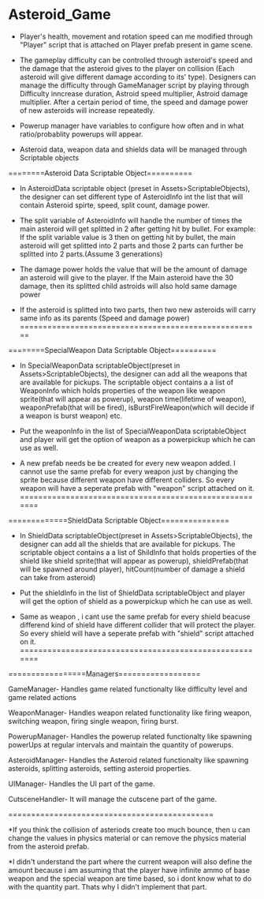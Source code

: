 # Asteroid_Game

- Player's health, movement and rotation speed can me modified through "Player" script that is attached on Player prefab present in game scene.

- The gameplay difficulty can be controlled through asteroid's speed and the damage that the asteroid gives to the player on collision (Each asteroid will give different damage according to its' type). Designers can manage the difficulty through GameManager script by playing through Difficulty inncrease duration, Astroid speed multiplier, Astroid damage multiplier.
After a certain period of time, the speed and damage power of new asteroids will increase repeatedly.

- Powerup manager have variables to configure how often and in what ratio/probablity powerups will appear. 

- Asteroid data, weapon data and shields data will be managed through Scriptable objects


========Asteroid Data Scriptable Object==========

- In AsteroidData scriptable object (preset in Assets>ScriptableObjects), the designer can set different type of AsteroidInfo int the list that will contain Asteroid spirte, speed, split count, damage power.

- The split variable of AsteroidInfo will handle the number of times the main asteroid will get splitted in 2 after getting hit by bullet. For example: If the split variable value is 3 then on getting hit by bullet, the main asteroid will get splitted into 2 parts and those 2 parts can further be splitted into 2 parts.(Assume 3 generations)

- The damage power holds the value that will be the amount of damage an asteroid will give to the player. If the Main asteroid have the 30 damage, then its splitted child astroids will also hold same damage power

- If the asteroid is splitted into two parts, then two new asteroids will carry same info as its parents (Speed and damage power)
=====================================================


========SpecialWeapon Data Scriptable Object==========

- In SpecialWeaponData scriptableObject(preset in Assets>ScriptableObjects), the designer can add all the weapons that are available for pickups. The scriptable object contains a a list of WeaponInfo which holds properties of the weapon like weapon sprite(that will appear as powerup), weapon time(lifetime of weapon), weaponPrefab(that will be fired), isBurstFireWeapon(which will decide if a weapon is burst weapon) etc.

- Put the weaponInfo in the list of SpecialWeaponData scriptableObject and player will get the option of weapon as a powerpickup which he can use as well.

- A new prefab needs be be created for every new weapon added. I cannot use the same prefab for every weapon just by changing the sprite because different weapon have different colliders. So every weapon will have a seperate prefab with "weapon" script attached on it.
=======================================================


=============ShieldData Scriptable Object===============

- In ShieldData scriptableObject(preset in Assets>ScriptableObjects), the designer can add all the shields that are available for pickups. The scriptable object contains a a list of ShildInfo that holds properties of the shield like shield sprite(that will appear as powerup), shieldPrefab(that will be spawned around player), hitCount(number of damage a shield can take from asteroid)

- Put the shieldInfo in the list of ShieldData scriptableObject and player will get the option of shield as a powerpickup which he can use as well.

- Same as weapon , i cant use the same prefab for every shield beacuse differend kind of shield have different collider that will protect the player. So every shield will have a seperate prefab with "shield" script attached on it.
=======================================================


=================Managers==================

GameManager- Handles game related functionalty like difficulty level and game related actions

WeaponManager- Handles weapon related functionality like firing weapon, switching weapon, firing single weapon, firing burst.

PowerupManager- Handles the powerup related functionalty like spawning powerUps at regular intervals and maintain the quantity of powerups.

AsteroidManager- Handles the Asteroid related functionalty like spawning asteroids, splitting asteroids, setting asteroid properties.

UIManager- Handles the UI part of the game.

CutsceneHandler- It will manage the cutscene part of the game.

=============================================

*If you think the collision of asteriods create too much bounce, then u can change the values in physics material or can remove the physics material from the asteroid prefab.

*I didn't understand the part where the current weapon will also define the amount because i am assuming that the player have infinite ammo of base weapon and the special weapon are time based, so i dont know what to do with the quantity part. Thats why I didn't implement that part.





